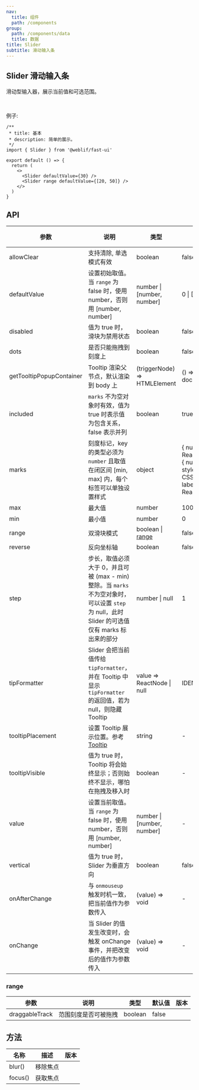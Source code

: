 ```yaml
---
nav:
  title: 组件
  path: /components
group:
  path: /components/data
  title: 数据
title: Slider
subtitle: 滑动输入条
---
```


## Slider 滑动输入条

滑动型输入器，展示当前值和可选范围。

<br />

例子:

<div class="fu-code-block-row">

<div class="fu-code-block-col-2-1">

```tsx
/**
 * title: 基本
 * description: 简单的展示。
 */
import { Slider } from '@weblif/fast-ui'

export default () => {
  return (
    <>
      <Slider defaultValue={30} />
      <Slider range defaultValue={[20, 50]} />
    </>
  )
}
```

</div>
</div>

## API

| 参数                     | 说明                                                                                                                                           | 类型                         | 默认值                                                                          | 版本 |
| ------------------------ | ---------------------------------------------------------------------------------------------------------------------------------------------- | ---------------------------- | ------------------------------------------------------------------------------- | ---- |
| allowClear               | 支持清除, 单选模式有效                                                                                                                         | boolean                      | false                                                                           |      |
| defaultValue             | 设置初始取值。当 `range` 为 false 时，使用 number，否则用 \[number, number]                                                                    | number \| \[number, number]  | 0 \| \[0, 0]                                                                    |      |
| disabled                 | 值为 true 时，滑块为禁用状态                                                                                                                   | boolean                      | false                                                                           |      |
| dots                     | 是否只能拖拽到刻度上                                                                                                                           | boolean                      | false                                                                           |      |
| getTooltipPopupContainer | Tooltip 渲染父节点，默认渲染到 body 上                                                                                                         | (triggerNode) => HTMLElement | () => document.body                                                             |      |
| included                 | `marks` 不为空对象时有效，值为 true 时表示值为包含关系，false 表示并列                                                                         | boolean                      | true                                                                            |      |
| marks                    | 刻度标记，key 的类型必须为 `number` 且取值在闭区间 \[min, max] 内，每个标签可以单独设置样式                                                    | object                       | { number: ReactNode } or { number: { style: CSSProperties, label: ReactNode } } |      |
| max                      | 最大值                                                                                                                                         | number                       | 100                                                                             |      |
| min                      | 最小值                                                                                                                                         | number                       | 0                                                                               |      |
| range                    | 双滑块模式                                                                                                                                     | boolean \| [range](#range)   | false                                                                           |      |
| reverse                  | 反向坐标轴                                                                                                                                     | boolean                      | false                                                                           |      |
| step                     | 步长，取值必须大于 0，并且可被 (max - min) 整除。当 `marks` 不为空对象时，可以设置 `step` 为 null，此时 Slider 的可选值仅有 marks 标出来的部分 | number \| null               | 1                                                                               |      |
| tipFormatter             | Slider 会把当前值传给 `tipFormatter`，并在 Tooltip 中显示 `tipFormatter` 的返回值，若为 null，则隐藏 Tooltip                                   | value => ReactNode \| null   | IDENTITY                                                                        |      |
| tooltipPlacement         | 设置 Tooltip 展示位置。参考 [Tooltip](/components/tooltip/)                                                                                    | string                       | -                                                                               |      |
| tooltipVisible           | 值为 true 时，Tooltip 将会始终显示；否则始终不显示，哪怕在拖拽及移入时                                                                         | boolean                      | -                                                                               |      |
| value                    | 设置当前取值。当 `range` 为 false 时，使用 number，否则用 \[number, number]                                                                    | number \| \[number, number]  | -                                                                               |      |
| vertical                 | 值为 true 时，Slider 为垂直方向                                                                                                                | boolean                      | false                                                                           |      |
| onAfterChange            | 与 `onmouseup` 触发时机一致，把当前值作为参数传入                                                                                              | (value) => void              | -                                                                               |      |
| onChange                 | 当 Slider 的值发生改变时，会触发 onChange 事件，并把改变后的值作为参数传入                                                                     | (value) => void              | -                                                                               |      |

### range

| 参数           | 说明                 | 类型    | 默认值 | 版本 |
| -------------- | -------------------- | ------- | ------ | ---- |
| draggableTrack | 范围刻度是否可被拖拽 | boolean | false  |      |

## 方法

| 名称    | 描述     | 版本 |
| ------- | -------- | ---- |
| blur()  | 移除焦点 |      |
| focus() | 获取焦点 |      |
